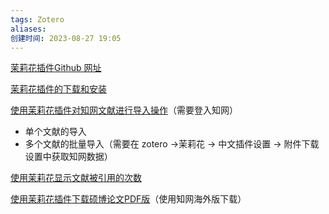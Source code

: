 ```yaml
---
tags: Zotero
aliases: 
创建时间: 2023-08-27 19:05
---
```


[茉莉花插件Github 网址](https://github.com/l0o0/jasminum)

[茉莉花插件的下载和安装](https://www.bilibili.com/video/BV1UT411n7JB?t=12.7&p=9)

[使用茉莉花插件对知网文献进行导入操作](https://www.bilibili.com/video/BV1UT411n7JB?t=12.7&p=9)（需要登入知网）
- 单个文献的导入
- 多个文献的批量导入（需要在 zotero ->茉莉花 -> 中文插件设置 -> 附件下载设置中获取知网数据）

[使用茉莉花显示文献被引用的次数](https://www.bilibili.com/video/BV1UT411n7JB?t=462.7&p=9)

[使用茉莉花插件下载硕博论文PDF版](https://www.bilibili.com/video/BV1UT411n7JB?t=536.7&p=9)（使用知网海外版下载）


